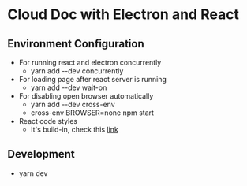# Cloud Doc with Electron and React

## Environment Configuration

- For running react and electron concurrently
  - yarn add --dev concurrently
- For loading page after react server is running
  - yarn add --dev wait-on
- For disabling open browser automatically
  - yarn add --dev cross-env
  - cross-env BROWSER=none npm start
- React code styles
  - It's build-in, check this [link](https://www.npmjs.com/package/eslint-config-react-app)

## Development

- yarn dev
